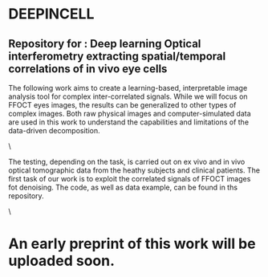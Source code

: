 # DEEPINCELL
## Repository for : Deep learning Optical interferometry extracting spatial/temporal correlations of in vivo eye cells
The following work aims to create a learning-based, interpretable image analysis tool for complex inter-correlated signals. While we will focus on FFOCT eyes images, the results can be generalized to other types of complex images. Both raw physical images and computer-simulated data are used in this work to understand the capabilities and limitations of the data-driven decomposition. 

\

The testing, depending on the task, is carried out on ex vivo and in vivo optical tomographic data from the heathy subjects and clinical patients.
The first task of our work is to exploit the correlated signals of FFOCT images fot denoising. The code, as well as data example, can be found in ths repository.

\

# An early preprint of this work will be uploaded soon.



